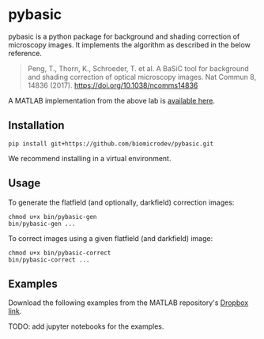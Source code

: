 # pybasic

pybasic is a python package for background and shading correction of microscopy images. It implements the algorithm as described in the below reference.

> Peng, T., Thorn, K., Schroeder, T. et al. A BaSiC tool for background and shading correction of optical microscopy images. Nat Commun 8, 14836 (2017). https://doi.org/10.1038/ncomms14836

A MATLAB implementation from the above lab is [available here](https://github.com/marrlab/BaSiC).

## Installation

```
pip install git+https://github.com/biomicrodev/pybasic.git
```

We recommend installing in a virtual environment.

## Usage

To generate the flatfield (and optionally, darkfield) correction images:

```
chmod u+x bin/pybasic-gen
bin/pybasic-gen ...
```

To correct images using a given flatfield (and darkfield) image:

```
chmod u+x bin/pybasic-correct
bin/pybasic-correct ...
```

## Examples

Download the following examples from the MATLAB repository's [Dropbox link](https://www.dropbox.com/s/plznvzdjglrse3h/Demoexamples.zip?dl=0).

TODO: add jupyter notebooks for the examples.
